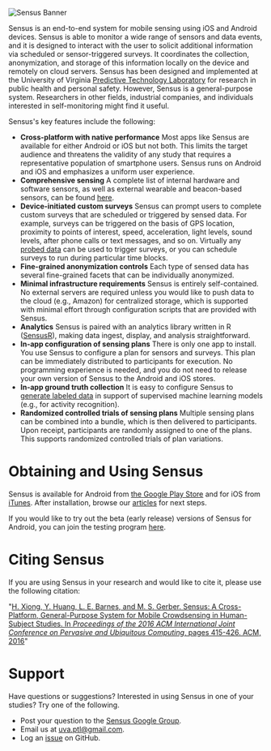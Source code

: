 ![Sensus Banner](images/GitHubBanner.png)

Sensus is an end-to-end system for mobile sensing using iOS and Android devices. Sensus is able to monitor a wide 
range of sensors and data events, and it is designed to interact with the user to solicit additional information 
via scheduled or sensor-triggered surveys. It coordinates the collection, anonymization, and storage of this information 
locally on the device and remotely on cloud servers. Sensus has been designed and implemented at the University 
of Virginia [Predictive Technology Laboratory](http://ptl.sys.virginia.edu/ptl) for research in public health and 
personal safety. However, Sensus is a general-purpose system. Researchers in other fields, industrial companies, 
and individuals interested in self-monitoring might find it useful.

Sensus's key features include the following:

* **Cross-platform with native performance** Most apps like Sensus are available for either Android or iOS but not 
  both. This limits the target audience and threatens the validity of any study that requires a representative population 
  of smartphone users. Sensus runs on Android and iOS and emphasizes a uniform user experience.
* **Comprehensive sensing** A complete list of internal hardware and software sensors, as well as external wearable 
  and beacon-based sensors, can be found [here](xref:Sensus.Probes.Probe).
* **Device-initiated custom surveys** Sensus can prompt users to complete custom surveys that are scheduled or triggered 
  by sensed data. For example, surveys can be triggered on the basis of GPS location, proximity to points of interest, 
  speed, acceleration, light levels, sound levels, after phone calls or text messages, and so on. Virtually 
  any [probed data](xref:Sensus.Probes.Probe) can be used to trigger surveys, or you can schedule surveys to run during 
  particular time blocks.
* **Fine-grained anonymization controls** Each type of sensed data has several fine-grained facets that can be individually anonymized.
* **Minimal infrastructure requirements** Sensus is entirely self-contained. No external servers are required unless you 
  would like to push data to the cloud (e.g., Amazon) for centralized storage, which is supported with minimal effort through 
  configuration scripts that are provided with Sensus.
* **Analytics** Sensus is paired with an analytics library written in R ([SensusR](xref:sensus_r)), making data ingest, display, and 
  analysis straightforward.
* **In-app configuration of sensing plans** There is only one app to install. You use Sensus to configure a plan for 
  sensors and surveys. This plan can be immediately distributed to participants for execution. No programming experience 
  is needed, and you do not need to release your own version of Sensus to the Android and iOS stores.
* **In-app ground truth collection** It is easy to configure Sensus to [generate labeled data](xref:tagging_mode)
  in support of supervised machine learning models (e.g., for activity recognition).
* **Randomized controlled trials of sensing plans** Multiple sensing plans can be combined into a bundle, which is then 
  delivered to participants. Upon receipt, participants are randomly assigned to one of the plans. This supports 
  randomized controlled trials of plan variations.

# Obtaining and Using Sensus
Sensus is available for Android from [the Google Play Store](https://play.google.com/store/apps/details?id=edu.virginia.sie.ptl.sensus) and 
for iOS from [iTunes](https://itunes.apple.com/us/app/sensus-uva/id1053498740). After installation, browse our [articles](articles/intro.md) for 
next steps.

If you would like to try out the beta (early release) versions of Sensus for Android, you can join the testing 
program [here](https://play.google.com/apps/testing/edu.virginia.sie.ptl.sensus).

# Citing Sensus
If you are using Sensus in your research and would like to cite it, please use the following citation:

"[H. Xiong, Y. Huang, L. E. Barnes, and M. S. Gerber. Sensus: A Cross-Platform, General-Purpose System for Mobile 
 Crowdsensing in Human-Subject Studies. In _Proceedings of the 2016 ACM International Joint Conference on Pervasive 
 and Ubiquitous Computing_, pages 415-426. ACM, 2016](https://dl.acm.org/citation.cfm?id=2971711)"

# Support
Have questions or suggestions? Interested in using Sensus in one of your studies? Try one of the following.
* Post your question to the [Sensus Google Group](https://groups.google.com/forum/#!forum/sensus-app).
* Email us at uva.ptl@gmail.com.
* Log an [issue](https://github.com/predictive-technology-laboratory/sensus/issues/new) on GitHub.